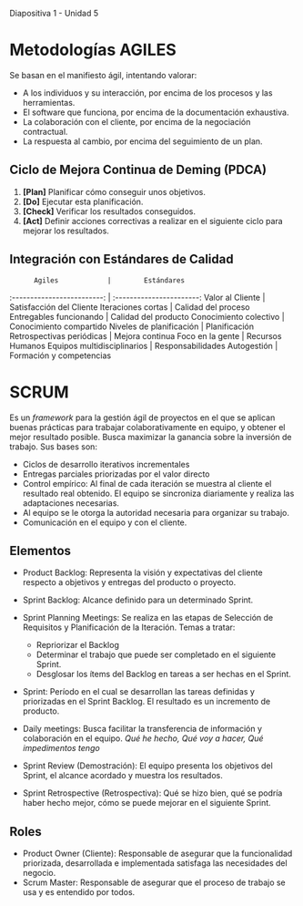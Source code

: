 Diapositiva 1 - Unidad 5

# Metodologías AGILES

Se basan en el manifiesto ágil, intentando valorar:

- A los individuos y su interacción, por encima de los procesos y las herramientas.
- El software que funciona, por encima de la documentación exhaustiva.
- La colaboración con el cliente, por encima de la negociación contractual.
- La respuesta al cambio, por encima del seguimiento de un plan.

## Ciclo de Mejora Continua de Deming (PDCA)

1. **[Plan]** Planificar cómo conseguir unos objetivos.
2. **[Do]** Ejecutar esta planificación.
3. **[Check]** Verificar los resultados conseguidos.
4. **[Act]** Definir acciones correctivas a realizar en el siguiente ciclo para mejorar los resultados.

## Integración con Estándares de Calidad

          Agiles            |        Estándares
:-------------------------: | :-----------------------:
     Valor al Cliente       | Satisfacción del Cliente
    Iteraciones cortas      |    Calidad del proceso
  Entregables funcionando   |   Calidad del producto
  Conocimiento colectivo    |  Conocimiento compartido
 Niveles de planificación  |      Planificación
Retrospectivas periódicas  |      Mejora continua
     Foco en la gente       |     Recursos Humanos
Equipos multidisciplinarios |     Responsabilidades
       Autogestión         | Formación y competencias

# SCRUM

Es un _framework_ para la gestión ágil de proyectos en el que se aplican buenas prácticas para trabajar colaborativamente en equipo, y obtener el mejor resultado posible. Busca maximizar la ganancia sobre la inversión de trabajo. Sus bases son:

- Ciclos de desarrollo iterativos incrementales
- Entregas parciales priorizadas por el valor directo
- Control empírico: Al final de cada iteración se muestra al cliente el resultado real obtenido. El equipo se sincroniza diariamente y realiza las adaptaciones necesarias.
- Al equipo se le otorga la autoridad necesaria para organizar su trabajo.
- Comunicación en el equipo y con el cliente.

## Elementos

- Product Backlog: Representa la visión y expectativas del cliente respecto a objetivos y entregas del producto o proyecto.
- Sprint Backlog: Alcance definido para un determinado Sprint.
- Sprint Planning Meetings: Se realiza en las etapas de Selección de Requisitos y Planificación de la Iteración. Temas a tratar:

  - Repriorizar el Backlog
  - Determinar el trabajo que puede ser completado en el siguiente Sprint.
  - Desglosar los ítems del Backlog en tareas a ser hechas en el Sprint.

- Sprint: Período en el cual se desarrollan las tareas definidas y priorizadas en el Sprint Backlog. El resultado es un incremento de producto.
- Daily meetings: Busca facilitar la transferencia de información y colaboración en el equipo. _Qué he hecho, Qué voy a hacer, Qué impedimentos tengo_
- Sprint Review (Demostración): El equipo presenta los objetivos del Sprint, el alcance acordado y muestra los resultados.
- Sprint Retrospective (Retrospectiva): Qué se hizo bien, qué se podría haber hecho mejor, cómo se puede mejorar en el siguiente Sprint.

## Roles

- Product Owner (Cliente): Responsable de asegurar que la funcionalidad priorizada, desarrollada e implementada satisfaga las necesidades del negocio.
- Scrum Master: Responsable de asegurar que el proceso de trabajo se usa y es entendido por todos.
